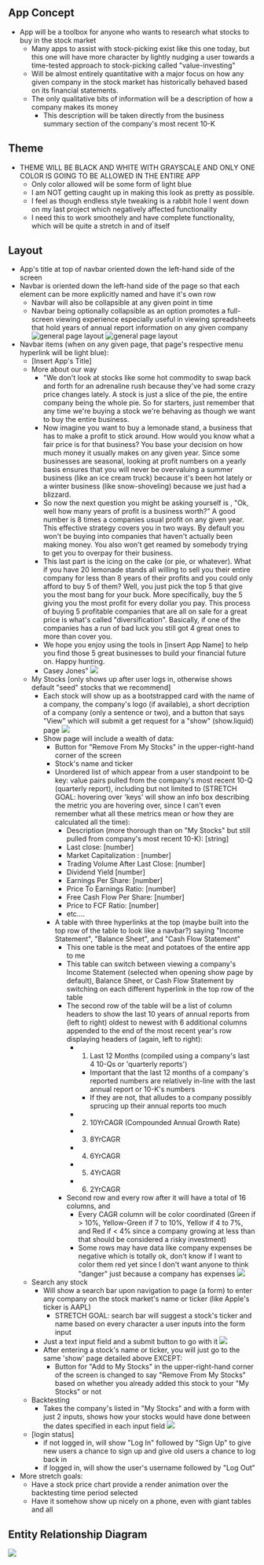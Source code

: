 ## App Concept
- App will be a toolbox for anyone who wants to research what stocks to buy in the stock market
    - Many apps to assist with stock-picking exist like this one today, but this one will have more character by lightly nudging a user towards a time-tested approach to stock-picking called "value-investing"
    - Will be almost entirely quantitative with a major focus on how any given company in the stock market has historically behaved based on its financial statements. 
    - The only qualitative bits of information will be a description of how a company makes its money
        - This description will be taken directly from the business summary section of the company's most recent 10-K

## Theme
- THEME WILL BE BLACK AND WHITE WITH GRAYSCALE AND ONLY ONE COLOR IS GOING TO BE ALLOWED IN THE ENTIRE APP
    - Only color allowed will be some form of light blue
    - I am NOT getting caught up in making this look as pretty as possible.
    - I feel as though endless style tweaking is a rabbit hole I went down on my last project which negatively affected functionality
    - I need this to work smoothely and have complete functionality, which will be quite a stretch in and of itself

 ## Layout   
- App's title at top of navbar oriented down the left-hand side of the screen
- Navbar is oriented down the left-hand side of the page so that each element can be more explicitly named and have it's own row
    - Navbar will also be collapsible at any given point in time
    - Navbar being optionally collapsible as an option promotes a full-screen viewing experience especially useful in viewing spreadsheets that hold years of annual report information on any given company
![general page layout](/planning/wireframes/expanded-menu.png)
![general page layout](/planning/wireframes/collapsed.png)
- Navbar items (when on any given page, that page's respective menu hyperlink will be light blue):
    - [Insert App's Title]
    - More about our way
        - "We don't look at stocks like some hot commodity to swap back and forth for an adrenaline rush because they've had some crazy price changes lately. A stock is just a slice of the pie, the entire company being the whole pie. So for starters, just remember that any time we're buying a stock we're behaving as though we want to buy the entire business.
        - Now imagine you want to buy a lemonade stand, a business that has to make a profit to stick around. How would you know what a fair price is for that business? You base your decision on how much money it usually makes on any given year. Since some businesses are seasonal, looking at profit numbers on a yearly basis ensures that you will never be overvaluing a summer business (like an ice cream truck) because it's been hot lately or a winter business (like snow-shoveling) because we just had a blizzard.
        - So now the next question you might be asking yourself is , "Ok, well how many years of profit is a business worth?" A good number is 8 times a companies usual profit on any given year. This effective strategy covers you in two ways. By default you won't be buying into companies that haven't actually been making money. You also won't get reamed by somebody trying to get you to overpay for their business.
        - This last part is the icing on the cake (or pie, or whatever). What if you have 20 lemonade stands all willing to sell you their entire company for less than 8 years of their profits and you could only afford to buy 5 of them? Well, you just pick the top 5 that give you the most bang for your buck. More specifically, buy the 5 giving you the most profit for every dollar you pay. This process of buying 5 profitable companies that are all on sale for a great price is what's called "diversification". Basically, if one of the companies has a run of bad luck you still got 4 great ones to more than cover you.
        - We hope you enjoy using the tools in [insert App Name] to help you find those 5 great businesses to build your financial future on. Happy hunting.
        - Casey Jones"
        ![](/planning/wireframes/our-way.png)
    - My Stocks [only shows up after user logs in, otherwise shows default "seed" stocks that we recommend]
        - Each stock will show up as a bootstrapped card with the name of a company, the company's logo (if available), a short decription of a company (only a sentence or two), and a button that says "View" which will submit a get request for a "show" (show.liquid) page
        ![](/planning/wireframes/my-stocks.png)
        - Show page will include a wealth of data:
            - Button for "Remove From My Stocks" in the upper-right-hand corner of the screen
            - Stock's name and ticker
            - Unordered list of which appear from a user standpoint to be key: value pairs pulled from the company's most recent 10-Q (quarterly report), including but not limited to (STRETCH GOAL: hovering over 'keys' will show an info box describing the metric you are hovering over, since I can't even remember what all these metrics mean or how they are calculated all the time):
                - Description (more thorough than on "My Stocks" but still pulled from company's most recent 10-K): [string]
                - Last close: [number]
                - Market Capitalization : [number]
                - Trading Volume After Last Close: [number]
                - Dividend Yield [number]
                - Earnings Per Share: [number]
                - Price To Earnings Ratio: [number]
                - Free Cash Flow Per Share: [number]
                - Price to FCF Ratio: [number]
                - etc....
            - A table with three hyperlinks at the top (maybe built into the top row of the table to look like a navbar?) saying "Income Statement", "Balance Sheet", and "Cash Flow Statement"
                - This one table is the meat and potatoes of the entire app to me
                - This table can switch between viewing a company's Income Statement (selected when opening show page by default), Balance Sheet, or Cash Flow Statement by switching on each different hyperlink in the top row of the table
                - The second row of the table will be a list of column headers to show the last 10 years of annual reports from (left to right) oldest to newest with 6 additional columns appended to the end of the most recent year's row displaying headers of (again, left to right):
                    - 1) Last 12 Months (compiled using a company's last 4 10-Qs or 'quarterly reports')
                        - Important that the last 12 months of a company's reported numbers are relatively in-line with the last annual report or 10-K's numbers
                        - If they are not, that alludes to a company possibly sprucing up their annual reports too much
                    - 2) 10YrCAGR (Compounded Annual Growth Rate)
                    - 3) 8YrCAGR
                    - 4) 6YrCAGR
                    - 5) 4YrCAGR
                    - 6) 2YrCAGR
                - Second row and every row after it will have a total of 16 columns, and 
                    - Every CAGR column will be color coordinated (Green if > 10%, Yellow-Green if 7 to 10%, Yellow if 4 to 7%, and Red if < 4% since a company growing at less than that should be considered a risky investment)
                    - Some rows may have data like company expenses be negative which is totally ok, don't know if I want to color them red yet since I don't want anyone to think "danger" just because a company has expenses
                ![](/planning/wireframes/show-page.png)
    - Search any stock
        - Will show a search bar upon navigation to page (a form) to enter any company on the stock market's name or ticker (like Apple's ticker is AAPL)
            - STRETCH GOAL: search bar will suggest a stock's ticker and name based on every character a user inputs into the form input
        - Just a text input field and a submit button to go with it
        ![](/planning/wireframes/search-page.png)
        - After entering a stock's name or ticker, you will just go to the same 'show' page detailed above EXCEPT:
            - Button for "Add to My Stocks" in the upper-right-hand corner of the screen is changed to say "Remove From My Stocks" based on whether you already added this stock to your "My Stocks" or not
    - Backtesting
        - Takes the company's listed in "My Stocks" and with a form with just 2 inputs, shows how your stocks would have done between the dates specified in each input field
        ![](/planning/wireframes/backtesting-page.png)
    - [login status]
        - if not logged in, will show "Log In" followed by "Sign Up" to give new users a chance to sign up and give old users a chance to log back in
        - if logged in, will show the user's username followed by "Log Out"
- More stretch goals:
    - Have a stock price chart provide a render animation over the backtesting time period selected
    - Have it somehow show up nicely on a phone, even with giant tables and all

## Entity Relationship Diagram
![](/planning/wireframes/erd.png)